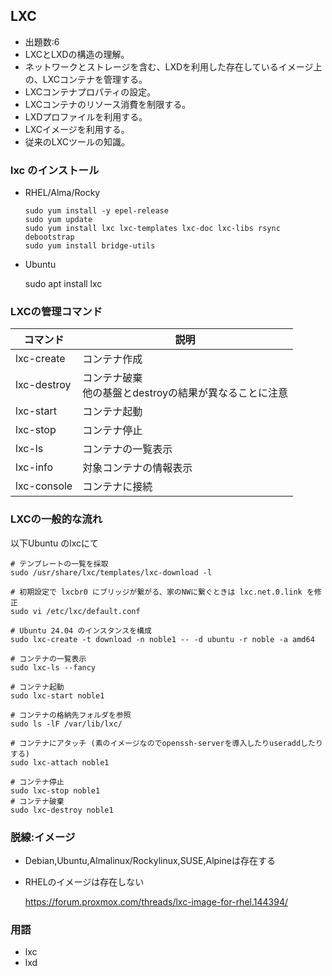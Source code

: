 ## LXC
- 出題数:6
- LXCとLXDの構造の理解。
- ネットワークとストレージを含む、LXDを利用した存在しているイメージ上の、LXCコンテナを管理する。
- LXCコンテナプロパティの設定。
- LXCコンテナのリソース消費を制限する。
- LXDプロファイルを利用する。
- LXCイメージを利用する。
- 従来のLXCツールの知識。

### lxc のインストール


- RHEL/Alma/Rocky
  
  ```
  sudo yum install -y epel-release
  sudo yum update
  sudo yum install lxc lxc-templates lxc-doc lxc-libs rsync debootstrap
  sudo yum install bridge-utils
  ```

- Ubuntu

  sudo apt install lxc

### LXCの管理コマンド

|コマンド|説明|
|--|--|
|lxc-create|コンテナ作成|
|lxc-destroy|コンテナ破棄</br>他の基盤とdestroyの結果が異なることに注意|
|lxc-start|コンテナ起動|
|lxc-stop|コンテナ停止|
|lxc-ls|コンテナの一覧表示|
|lxc-info|対象コンテナの情報表示|
|lxc-console|コンテナに接続|

### LXCの一般的な流れ

以下Ubuntu のlxcにて
```
# テンプレートの一覧を採取
sudo /usr/share/lxc/templates/lxc-download -l

# 初期設定で lxcbr0 にブリッジが繋がる、家のNWに繋ぐときは lxc.net.0.link を修正
sudo vi /etc/lxc/default.conf

# Ubuntu 24.04 のインスタンスを構成
sudo lxc-create -t download -n noble1 -- -d ubuntu -r noble -a amd64

# コンテナの一覧表示
sudo lxc-ls --fancy

# コンテナ起動
sudo lxc-start noble1

# コンテナの格納先フォルダを参照
sudo ls -lF /var/lib/lxc/

# コンテナにアタッチ (素のイメージなのでopenssh-serverを導入したりuseraddしたりする)
sudo lxc-attach noble1

# コンテナ停止
sudo lxc-stop noble1
# コンテナ破棄
sudo lxc-destroy noble1

```

### 脱線:イメージ
- Debian,Ubuntu,Almalinux/Rockylinux,SUSE,Alpineは存在する
- RHELのイメージは存在しない

  https://forum.proxmox.com/threads/lxc-image-for-rhel.144394/

### 用語
- lxc
- lxd